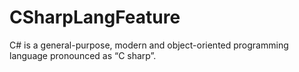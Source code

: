# CSharpLangFeature
C# is a general-purpose, modern and object-oriented programming language pronounced as “C sharp”.
